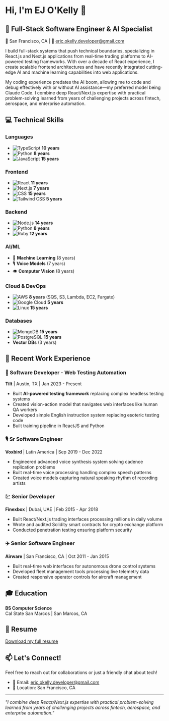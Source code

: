 # Hi, I'm EJ O'Kelly 👋

## 🚀 Full-Stack Software Engineer & AI Specialist

📍 San Francisco, CA | 📧 [eric.okelly.developer@gmail.com](mailto:eric.okelly.developer@gmail.com)

I build full-stack systems that push technical boundaries, specializing in React.js and Next.js applications from real-time trading platforms to AI-powered testing frameworks. With over a decade of React experience, I create scalable frontend architectures and have recently integrated cutting-edge AI and machine learning capabilities into web applications.

My coding experience predates the AI boom, allowing me to code and debug effectively with or without AI assistance—my preferred model being Claude Code. I combine deep React/Next.js expertise with practical problem-solving learned from years of challenging projects across fintech, aerospace, and enterprise automation.

## 💻 Technical Skills

### Languages
- ![TypeScript](https://img.shields.io/badge/-TypeScript-3178C6?style=flat-square&logo=typescript&logoColor=white) **10 years**
- ![Python](https://img.shields.io/badge/-Python-3776AB?style=flat-square&logo=python&logoColor=white) **8 years**
- ![JavaScript](https://img.shields.io/badge/-JavaScript-F7DF1E?style=flat-square&logo=javascript&logoColor=black) **15 years**

### Frontend
- ![React](https://img.shields.io/badge/-React-61DAFB?style=flat-square&logo=react&logoColor=black) **11 years**
- ![Next.js](https://img.shields.io/badge/-Next.js-000000?style=flat-square&logo=next.js&logoColor=white) **7 years**
- ![CSS](https://img.shields.io/badge/-CSS-1572B6?style=flat-square&logo=css3&logoColor=white) **15 years**
- ![Tailwind CSS](https://img.shields.io/badge/-Tailwind%20CSS-38B2AC?style=flat-square&logo=tailwind-css&logoColor=white) **5 years**

### Backend
- ![Node.js](https://img.shields.io/badge/-Node.js-339933?style=flat-square&logo=node.js&logoColor=white) **14 years**
- ![Python](https://img.shields.io/badge/-Python-3776AB?style=flat-square&logo=python&logoColor=white) **8 years**
- ![Ruby](https://img.shields.io/badge/-Ruby-CC342D?style=flat-square&logo=ruby&logoColor=white) **12 years**

### AI/ML
- 🤖 **Machine Learning** (8 years)
- 🎙️ **Voice Models** (7 years)
- 👁️ **Computer Vision** (8 years)

### Cloud & DevOps
- ![AWS](https://img.shields.io/badge/-AWS-232F3E?style=flat-square&logo=amazon-aws&logoColor=white) **8 years** (SQS, S3, Lambda, EC2, Fargate)
- ![Google Cloud](https://img.shields.io/badge/-Google%20Cloud-4285F4?style=flat-square&logo=google-cloud&logoColor=white) **5 years**
- ![Linux](https://img.shields.io/badge/-Linux-FCC624?style=flat-square&logo=linux&logoColor=black) **15 years**

### Databases
- ![MongoDB](https://img.shields.io/badge/-MongoDB-47A248?style=flat-square&logo=mongodb&logoColor=white) **15 years**
- ![PostgreSQL](https://img.shields.io/badge/-PostgreSQL-336791?style=flat-square&logo=postgresql&logoColor=white) **15 years**
- **Vector DBs** (3 years)

## 🏢 Recent Work Experience

### 🤖 Software Developer - Web Testing Automation
**Tilt** | Austin, TX | Jan 2023 - Present
- Built **AI-powered testing framework** replacing complex headless testing systems
- Created vision-action model that navigates web interfaces like human QA workers
- Developed simple English instruction system replacing esoteric testing code
- Built training pipeline in ReactJS and Python

### 🎙️ Sr Software Engineer
**Voxbird** | Latin America | Sep 2019 - Dec 2022
- Engineered advanced voice synthesis system solving cadence replication problems
- Built real-time voice processing handling complex speech patterns
- Created voice models capturing natural speaking rhythm of recording artists

### 💹 Senior Developer
**Finexbox** | Dubai, UAE | Feb 2015 - Apr 2018
- Built React/Next.js trading interfaces processing millions in daily volume
- Wrote and audited Solidity smart contracts for crypto exchange platform
- Conducted penetration testing ensuring platform security

### ✈️ Senior Software Engineer
**Airware** | San Francisco, CA | Oct 2011 - Jan 2015
- Built real-time web interfaces for autonomous drone control systems
- Developed fleet management tools processing live telemetry data
- Created responsive operator controls for aircraft management

## 🎓 Education
**BS Computer Science**  
Cal State San Marcos | San Marcos, CA

## 📄 Resume
[Download my full resume](./resume/ejokelly-sr-developer-resume.pdf)

## 📫 Let's Connect!
Feel free to reach out for collaborations or just a friendly chat about tech!

- 📧 Email: [eric.okelly.developer@gmail.com](mailto:eric.okelly.developer@gmail.com)
- 📍 Location: San Francisco, CA

---
*"I combine deep React/Next.js expertise with practical problem-solving learned from years of challenging projects across fintech, aerospace, and enterprise automation."*